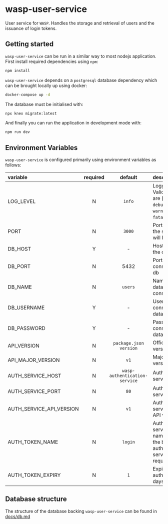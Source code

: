 # wasp-user-service

User service for `WASP`. Handles the storage and retrieval of users and the issuance of login tokens.

## Getting started

`wasp-user-service` can be run in a similar way to most nodejs application. First install required dependencies using `npm`:

```sh
npm install
```

`wasp-user-service` depends on a `postgresql` database dependency which can be brought locally up using docker:

```sh
docker-compose up -d
```

The database must be initialised with:

```sh
npx knex migrate:latest
```

And finally you can run the application in development mode with:

```sh
npm run dev
```

## Environment Variables

`wasp-user-service` is configured primarily using environment variables as follows:

| variable                 | required |            default            | description                                                                          |
| :----------------------- | :------: | :---------------------------: | :----------------------------------------------------------------------------------- |
| LOG_LEVEL                |    N     |            `info`             | Logging level. Valid values are [`trace`, `debug`, `info`, `warn`, `error`, `fatal`] |
| PORT                     |    N     |            `3000`             | Port on which the service will listen                                                |
| DB_HOST                  |    Y     |               -               | Hostname for the db                                                                  |
| DB_PORT                  |    N     |             5432              | Port to connect to the db                                                            |
| DB_NAME                  |    N     |            `users`            | Name of the database to connect to                                                   |
| DB_USERNAME              |    Y     |               -               | Username to connect to the database with                                             |
| DB_PASSWORD              |    Y     |               -               | Password to connect to the database with                                             |
| API_VERSION              |    N     |    `package.json version`     | Official API version                                                                 |
| API_MAJOR_VERSION        |    N     |             `v1`              | Major API version                                                                    |
| AUTH_SERVICE_HOST        |    N     | `wasp-authentication-service` | Authentication service host                                                          |
| AUTH_SERVICE_PORT        |    N     |             `80`              | Authentication service port                                                          |
| AUTH_SERVICE_API_VERSION |    N     |             `v1`              | Authentication service major API version                                             |
| AUTH_TOKEN_NAME          |    N     |            `login`            | Authentication service token name sent on the body of authentication service request |
| AUTH_TOKEN_EXPIRY        |    N     |              `1`              | Expiration of auth token in days                                                     |

## Database structure

The structure of the database backing `wasp-user-service` can be found in [docs/db.md](./docs/db.md)
